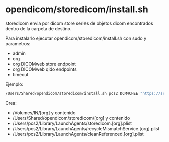 # opendicom/storedicom/install.sh

storedicom envia por dicom store series de objetos dicom encontrados dentro de la carpeta de destino.

Para instalarlo ejecutar opendicom/storedicom/install.sh con sudo y parametros:

- admin
- org
- org DICOMweb store endpoint
- org DICOMweb qido endpoints
- timeout

Ejemplo:

```sh
/Users/Shared/opendicom/storedicom/install.sh pcs2 DCM4CHEE "https://serviciosridi.asse.uy/dcm4chee-arc/stow/DCM4CHEE" "https://serviciosridi.asse.uy/dcm4chee-arc/qido/DCM4CHEE" 120
```

Crea:

- /Volumes/IN/[org] y contenido
- /Users/Shared/opendicom/storedicom/[org]  y contenido
- /Users/pcs2/Library/LaunchAgents/storedicom.[org].plist
- /Users/pcs2/Library/LaunchAgents/recycleMismatchService.[org].plist
- /Users/pcs2/Library/LaunchAgents/cleanReferenced.[org].plist

